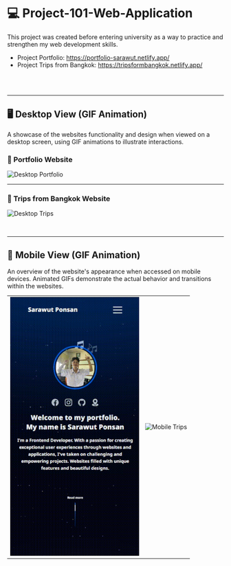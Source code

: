 # 💻 Project-101-Web-Application 
This project was created before entering university as a way to practice and strengthen my web development skills.

- Project Portfolio: https://portfolio-sarawut.netlify.app/
- Project Trips from Bangkok: https://tripsformbangkok.netlify.app/

<br><br>  <!-- Adds extra space -->

---

## 🖥 Desktop View (GIF Animation)
A showcase of the websites functionality and design when viewed on a desktop screen, using GIF animations to illustrate interactions.

### 📌 Portfolio Website
<img src="readme-image/desktop-portfolio-gif.gif" alt="Desktop Portfolio">

---

### 📌 Trips from Bangkok Website
<img src="readme-image/desktop-tips-gif.gif" alt="Desktop Trips">

<br>  <!-- Adds extra space -->

---

## 📱 Mobile View (GIF Animation)
An overview of the website's appearance when accessed on mobile devices. Animated GIFs demonstrate the actual behavior and transitions within the websites.


<div align="center">

<table>
  <tr>
    <td>
      <img src="readme-image/mobile-portfolio-gif.gif" alt="Mobile Portfolio" width="300px">
    </td>
    <td>
      <img src="readme-image/mobile-tips-gif.gif" alt="Mobile Trips" width="300px">
    </td>
  </tr>
</table>

</div>